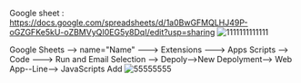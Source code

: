 Google sheet : https://docs.google.com/spreadsheets/d/1a0BwGFMQLHJ49P-oGZGFKe5kU-oZBMVyQI0EG5y8DqI/edit?usp=sharing
![1111111111111](https://github.com/user-attachments/assets/61d74eda-ba8d-4ccb-ae43-752da270fa98)

Google Sheets --> name="Name" ---> Extensions ---> Apps Scripts --> Code ---> Run and Email Selection --> 
Depoly-->New Depolyment--> Web App--Line--> JavaScripts Add
![55555555](https://github.com/user-attachments/assets/5f1009de-df13-414c-a83d-cb49030d088d)
